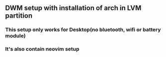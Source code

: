 ## DWM setup with installation of arch in LVM partition

### This setup only works for Desktop(no bluetooth, wifi or battery module)
### It's also contain neovim setup
